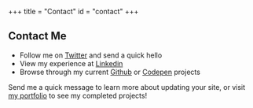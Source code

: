 +++
title = "Contact"
id = "contact"
+++

## Contact Me

- Follow me on <a href="https://twitter.com/Graphical"><span class="fa fa-fw fa-twitter" aria-hidden="true"></span>Twitter</a> and send a quick hello  
- View my experience at <a href="https://www.linkedin.com/in/satinflame/"><span class="fa fa-fw fa-linkedin" aria-hidden="true"></span>Linkedin</a>
- Browse through my current <a href="https://github.com/virtual"><span class="fa fa-fw fa-github" aria-hidden="true"></span>Github</a> or <a href="https://codepen.io/virtual/"><span class="fa fa-fw fa-codepen" aria-hidden="true"></span>Codepen</a> projects


Send me a quick message to learn more about updating your site, or visit <a href="/categories/portfolio/">my portfolio</a> to see my completed projects!

<script type="text/javascript" src="https://form.jotform.us/jsform/21795797055165"></script>